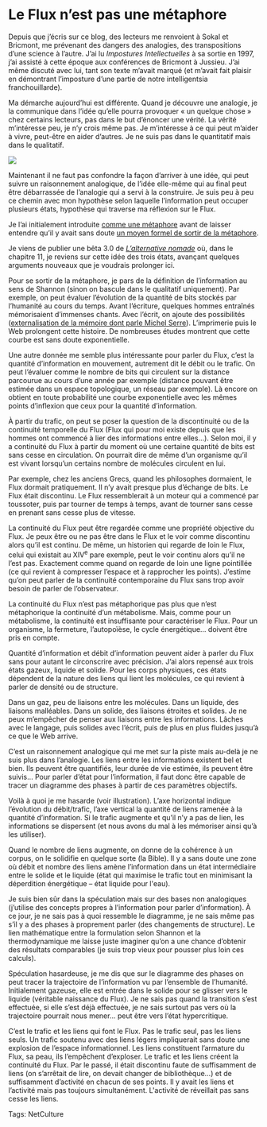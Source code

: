 # Le Flux n&#8217;est pas une métaphore

Depuis que j’écris sur ce blog, des lecteurs me renvoient à Sokal et Bricmont, me prévenant des dangers des analogies, des transpositions d’une science à l’autre. J’ai lu *Impostures Intellectuelles* à sa sortie en 1997, j’ai assisté à cette époque aux conférences de Bricmont à Jussieu. J’ai même discuté avec lui, tant son texte m’avait marqué (et m’avait fait plaisir en démontrant l’imposture d’une partie de notre intelligentsia franchouillarde).

Ma démarche aujourd’hui est différente. Quand je découvre une analogie, je la communique dans l’idée qu’elle pourra provoquer « un quelque chose » chez certains lecteurs, pas dans le but d’énoncer une vérité. La vérité m’intéresse peu, je n’y crois même pas. Je m’intéresse à ce qui peut m’aider à vivre, peut-être en aider d’autres. Je ne suis pas dans le quantitatif mais dans le qualitatif.

![](https://tcrouzet.com/images_tc/2010/01/3states.png)

Maintenant il ne faut pas confondre la façon d’arriver à une idée, qui peut suivre un raisonnement analogique, de l’idée elle-même qui au final peut être débarrassée de l’analogie qui a servi à la construire. Je suis peu à peu ce chemin avec mon hypothèse selon laquelle l’information peut occuper plusieurs états, hypothèse qui traverse ma réflexion sur le Flux.

Je l’ai initialement introduite [comme une métaphore](/2009/09/10/le-flux-troisieme-etat-de-linformation/) avant de laisser entendre qu’il y avait sans doute [un moyen formel de sortir de la métaphore](/2009/10/21/l%E2%80%99information-dans-tous-ses-etats/).

Je viens de publier une bêta 3.0 de [*L’alternative nomade*](/alternative-nomade/) où, dans le chapitre 11, je reviens sur cette idée des trois états, avançant quelques arguments nouveaux que je voudrais prolonger ici.

Pour se sortir de la métaphore, je pars de la définition de l’information au sens de Shannon (sinon on bascule dans le qualitatif uniquement). Par exemple, on peut évaluer l’évolution de la quantité de bits stockés par l’humanité au cours du temps. Avant l’écriture, quelques hommes entraînés mémorisaient d’immenses chants. Avec l’écrit, on ajoute des possibilités ([externalisation de la mémoire dont parle Michel Serre](/2006/09/06/reseau-ou-espace/)). L’imprimerie puis le Web prolongent cette histoire. De nombreuses études montrent que cette courbe est sans doute exponentielle.

Une autre donnée me semble plus intéressante pour parler du Flux, c’est la quantité d’information en mouvement, autrement dit le débit ou le trafic. On peut l’évaluer comme le nombre de bits qui circulent sur la distance parcourue au cours d’une année par exemple (distance pouvant être estimée dans un espace topologique, un réseau par exemple). Là encore on obtient en toute probabilité une courbe exponentielle avec les mêmes points d’inflexion que ceux pour la quantité d’information.

À partir du trafic, on peut se poser la question de la discontinuité ou de la continuité temporelle du Flux (Flux qui pour moi existe depuis que les hommes ont commencé à lier des informations entre elles…). Selon moi, il y a continuité du Flux à partir du moment où une certaine quantité de bits est sans cesse en circulation. On pourrait dire de même d’un organisme qu’il est vivant lorsqu’un certains nombre de molécules circulent en lui.

Par exemple, chez les anciens Grecs, quand les philosophes dormaient, le Flux dormait pratiquement. Il n’y avait presque plus d’échange de bits. Le Flux était discontinu. Le Flux ressemblerait à un moteur qui a commencé par toussoter, puis par tourner de temps à temps, avant de tourner sans cesse en prenant sans cesse plus de vitesse.

La continuité du Flux peut être regardée comme une propriété objective du Flux. Je peux être ou ne pas être dans le Flux et le voir comme discontinu alors qu’il est continu. De même, un historien qui regarde de loin le Flux, celui qui existait au XIV<sup>e</sup> pare exemple, peut le voir continu alors qu’il ne l’est pas. Exactement comme quand on regarde de loin une ligne pointillée (ce qui revient à compresser l’espace et à rapprocher les points). J’estime qu’on peut parler de la continuité contemporaine du Flux sans trop avoir besoin de parler de l’observateur.

La continuité du Flux n’est pas métaphorique pas plus que n’est métaphorique la continuité d’un métabolisme. Mais, comme pour un métabolisme, la continuité est insuffisante pour caractériser le Flux. Pour un organisme, la fermeture, l’autopoïèse, le cycle énergétique… doivent être pris en compte.

Quantité d’information et débit d’information peuvent aider à parler du Flux sans pour autant le circonscrire avec précision. J’ai alors repensé aux trois états gazeux, liquide et solide. Pour les corps physiques, ces états dépendent de la nature des liens qui lient les molécules, ce qui revient à parler de densité ou de structure.

Dans un gaz, peu de liaisons entre les molécules. Dans un liquide, des liaisons malléables. Dans un solide, des liaisons étroites et solides. Je ne peux m’empêcher de penser aux liaisons entre les informations. Lâches avec le langage, puis solides avec l’écrit, puis de plus en plus fluides jusqu’à ce que le Web arrive.

C’est un raisonnement analogique qui me met sur la piste mais au-delà je ne suis plus dans l’analogie. Les liens entre les informations existent bel et bien. Ils peuvent être quantifiés, leur durée de vie estimée, ils peuvent être suivis… Pour parler d’état pour l’information, il faut donc être capable de tracer un diagramme des phases à partir de ces paramètres objectifs.

Voilà à quoi je me hasarde (voir illustration). L’axe horizontal indique l’évolution du débit/trafic, l’axe vertical la quantité de liens ramenée à la quantité d’information. Si le trafic augmente et qu’il n’y a pas de lien, les informations se dispersent (et nous avons du mal à les mémoriser ainsi qu’à les utiliser).

Quand le nombre de liens augmente, on donne de la cohérence à un corpus, on le solidifie en quelque sorte (la Bible). Il y a sans doute une zone où débit et nombre des liens amène l’information dans un état intermédiaire entre le solide et le liquide (état qui maximise le trafic tout en minimisant la déperdition énergétique – état liquide pour l'eau).

Je suis bien sûr dans la spéculation mais sur des bases non analogiques (j’utilise des concepts propres à l’information pour parler d’information). À ce jour, je ne sais pas à quoi ressemble le diagramme, je ne sais même pas s’il y a des phases à proprement parler (des changements de structure). Le lien mathématique entre la formulation selon Shannon et la thermodynamique me laisse juste imaginer qu’on a une chance d’obtenir des résultats comparables (je suis trop vieux pour pousser plus loin ces calculs).

Spéculation hasardeuse, je me dis que sur le diagramme des phases on peut tracer la trajectoire de l’information vu par l’ensemble de l’humanité. Initialement gazeuse, elle est entrée dans le solide pour se glisser vers le liquide (véritable naissance du Flux). Je ne sais pas quand la transition s’est effectuée, si elle s’est déjà effectuée, je ne sais surtout pas vers où la trajectoire pourrait nous mener… peut être vers l’état hypercritique.

C’est le trafic et les liens qui font le Flux. Pas le trafic seul, pas les liens seuls. Un trafic soutenu avec des liens légers impliquerait sans doute une explosion de l’espace informationnel. Les liens constituent l’armature du Flux, sa peau, ils l’empêchent d’exploser. Le trafic et les liens créent la continuité du Flux. Par le passé, il était discontinu faute de suffisamment de liens (on s’arrêtait de lire, on devait changer de bibliothèque…) et de suffisamment d’activité en chacun de ses points. Il y avait les liens et l’activité mais pas toujours simultanément. L'activité de réveillait pas sans cesse les liens.

Tags: NetCulture